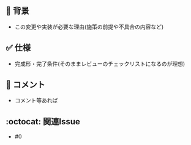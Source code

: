 ## :red_circle: 背景

- この変更や実装が必要な理由(施策の前提や不具合の内容など)

## :white_check_mark: 仕様

- 完成形・完了条件(そのままレビューのチェックリストになるのが理想)

## :pencil: コメント

- コメント等あれば

## :octocat: 関連Issue

- #0

